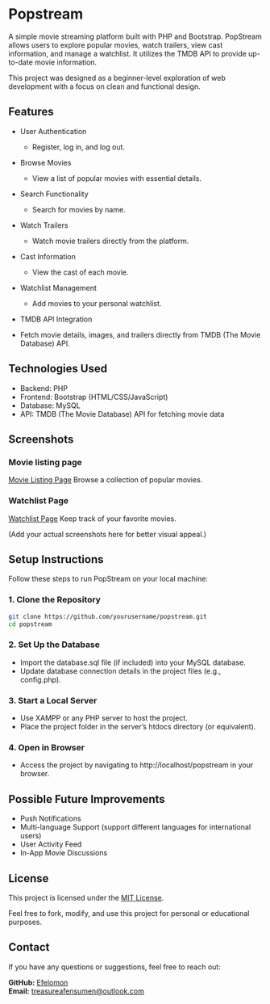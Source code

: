 # Popstream
A simple movie streaming platform built with PHP and Bootstrap. PopStream allows users to explore popular movies, watch trailers, view cast information, and manage a watchlist. It utilizes the TMDB API to provide up-to-date movie information.

This project was designed as a beginner-level exploration of web development with a focus on clean and functional design.

 ## Features
- User Authentication
  - Register, log in, and log out.

- Browse Movies
  - View a list of popular movies with essential details.
  
- Search Functionality
  - Search for movies by name.

- Watch Trailers
  - Watch movie trailers directly from the platform.
    
- Cast Information
  - View the cast of each movie.
    
- Watchlist Management
  - Add movies to your personal watchlist.
 
- TMDB API Integration
 - Fetch movie details, images, and trailers directly from TMDB (The Movie Database) API.

## Technologies Used
- Backend: PHP
- Frontend: Bootstrap (HTML/CSS/JavaScript)
- Database: MySQL 
- API: TMDB (The Movie Database) API for fetching movie data
  
## Screenshots
### Movie listing page

[Movie Listing Page](https://github.com/Efelomon/popstream/blob/master/project%20screenshots/index%20page.jpeg)
Browse a collection of popular movies.

### Watchlist Page

[Watchlist Page](https://github.com/Efelomon/popstream/blob/master/project%20screenshots/watchlist%20page.jpeg)
Keep track of your favorite movies.

(Add your actual screenshots here for better visual appeal.)

## Setup Instructions
Follow these steps to run PopStream on your local machine:

### 1. Clone the Repository
   ```bash
   git clone https://github.com/yourusername/popstream.git
   cd popstream
  ```

### 2. Set Up the Database
- Import the database.sql file (if included) into your MySQL database.
- Update database connection details in the project files (e.g., config.php).
  
### 3. Start a Local Server
- Use XAMPP or any PHP server to host the project.
- Place the project folder in the server’s htdocs directory (or equivalent).
  
### 4. Open in Browser
- Access the project by navigating to http://localhost/popstream in your browser.

## Possible Future Improvements
- Push Notifications
- Multi-language Support (support different languages for international users)
- User Activity Feed
- In-App Movie Discussions

## License
This project is licensed under the [MIT License](https://github.com/opensource.org/licenses/MIT).

Feel free to fork, modify, and use this project for personal or educational purposes.

## Contact
If you have any questions or suggestions, feel free to reach out:

**GitHub:** [Efelomon](https://github.com/Efelomon)  
**Email:** [treasureafensumen@outlook.com](mailto:treasureafensumen@outlook.com)

